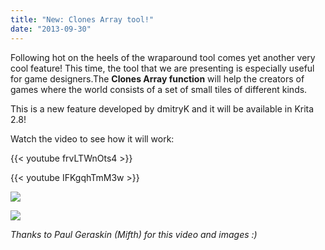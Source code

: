 ```yaml
---
title: "New: Clones Array tool!"
date: "2013-09-30"
---
```


Following hot on the heels of the wraparound tool comes yet another very cool feature! This time, the tool that we are presenting is especially useful for game designers.The **Clones Array function** will help the creators of games where the world consists of a set of small tiles of different kinds.

This is a new feature developed by dmitryK and it will be available in Krita 2.8!

Watch the video to see how it will work:

{{< youtube frvLTWnOts4 >}}

{{< youtube IFKgqhTmM3w >}}

![](/images/posts/2013/Cn3VcEM.png)

![](/images/posts/2013/B9DoNBv.png)

_Thanks to Paul Geraskin (Mifth) for this video and images :)_
